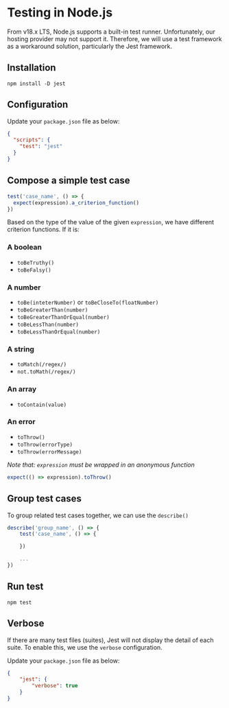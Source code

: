 # Testing in Node.js

From v18.x LTS, Node.js supports a built-in test runner. Unfortunately, our hosting provider may not support it. Therefore, we will use a test framework as a workaround solution, particularly the Jest framework.

## Installation

`npm install -D jest`

## Configuration

Update your `package.json` file as below:

```json
{
  "scripts": {
    "test": "jest"
  }
}
```

## Compose a simple test case

```js
test('case_name', () => {
  expect(expression).a_criterion_function()
})
```

Based on the type of the value of the given `expression`, we have different criterion functions. If it is:

### A boolean

- `toBeTruthy()`
- `toBeFalsy()`

### A number

- `toBe(inteterNumber)` or `toBeCloseTo(floatNumber)`
- `toBeGreaterThan(number)`
- `toBeGreaterThanOrEqual(number)`
- `toBeLessThan(number)`
- `toBeLessThanOrEqual(number)`

### A string

-  `toMatch(/regex/)`
- `not.toMath(/regex/)`

### An array

- `toContain(value)`

### An error

- `toThrow()`
- `toThrow(errorType)`
- `toThrow(errorMessage)`

*Note that: `expression` must be wrapped in an anonymous function*

```js
expect(() => expression).toThrow()
```

## Group test cases

To group related test cases together, we can use the `describe()`

```js
describe('group_name', () => {
    test('case_name', () => {

    })

    ...
})
```

## Run test

`npm test`

## Verbose

If there are many test files (suites), Jest will not display the detail of each suite. To enable this, we use the `verbose` configuration. 

Update your `package.json` file as below:

```json
{
    "jest": {
        "verbose": true
    }
}
```